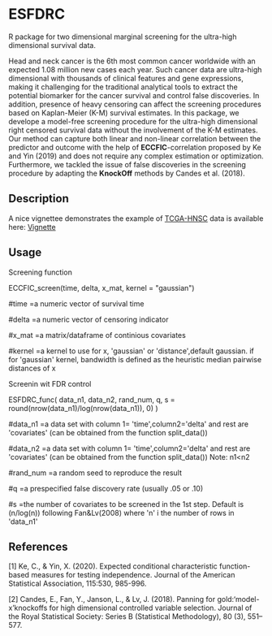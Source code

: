 # ESFDRC
R package for two dimensional marginal screening for the ultra-high dimensional survival data.

Head and neck cancer is the 6th most common cancer worldwide with an expected 1.08 million new cases each year. 
Such cancer data are ultra-high dimensional with thousands of clinical features and gene expressions, 
making it challenging for the traditional analytical tools to extract the potential biomarker for the cancer survival and control false discoveries.
In addition, presence of heavy censoring can affect the screening procedures based on Kaplan-Meier (K-M) survival estimates. 
In this package, we develope a model-free screening procedure for the ultra-high dimensional right censored survival data without the involvement 
of the K-M estimates. Our method can capture both linear and non-linear correlation between the predictor and outcome with the help of **ECCFIC**-correlation proposed by Ke and Yin (2019) and 
does not require any complex estimation or optimization. Furthermore, we tackled the issue of false discoveries in the screening procedure by adapting the 
**KnockOff** methods by Candes et al. (2018). 

## Description

A nice vignettee demonstrates the example of [TCGA-HNSC](https://portal.gdc.cancer.gov/projects/TCGA-HNSC) data is available 
here: [Vignette](http://htmlpreview.github.io/?https://github.com/urmiaf/ESFDRC/blob/master/vignettes/Introduction.html)

## Usage

Screening function

ECCFIC_screen(time, delta, x_mat, kernel = "gaussian")

#time	=a numeric vector of survival time

#delta	=a numeric vector of censoring indicator

#x_mat =a matrix/dataframe of continious covariates

#kernel	=a kernel to use for x, 'gaussian' or 'distance',default gaussian. if for 'gaussian' kernel, bandwidth is defined as the heuristic median pairwise distances of x

Screenin wit FDR control

ESFDRC_func(
  data_n1,
  data_n2,
  rand_num,
  q,
  s = round(nrow(data_n1)/log(nrow(data_n1)), 0)
)

#data_n1	=a data set with column 1= 'time',column2='delta' and rest are 'covariates' (can be obtained from the function split_data())

#data_n2	=a data set with column 1= 'time',column2='delta' and rest are 'covariates' (can be obtained from the function split_data()) Note: n1<n2

#rand_num	=a random seed to reproduce the result

#q	=a prespecified false discovery rate (usually .05 or .10)

#s	=the number of covariates to be screened in the 1st step. Default is (n/log(n)) following Fan&Lv(2008) where 'n' i the number of rows in 'data_n1'
                                                                                                                                                   
## References
<a id="1">[1]</a> 
Ke, C., & Yin, X. (2020). 
Expected conditional characteristic function-based measures for
testing independence. 
Journal of the American Statistical Association, 115:530, 985-996.

<a id="2">[2]</a> 
Candes, E., Fan, Y., Janson, L., & Lv, J. (2018). 
Panning for gold:‘model-x’knockoffs for high
dimensional controlled variable selection. 
Journal of the Royal Statistical Society: Series B
(Statistical Methodology), 80 (3), 551–577.

